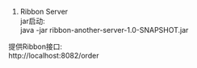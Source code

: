 1. Ribbon Server  
jar启动:  
java -jar ribbon-another-server-1.0-SNAPSHOT.jar  

提供Ribbon接口:  
http://localhost:8082/order  

